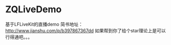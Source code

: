 # ZQLiveDemo
基于LFLiveKit的直播demo
简书地址：http://www.jianshu.com/p/b397867367dd
如果帮到你了给个star理论上是可以行得通吧。。。
